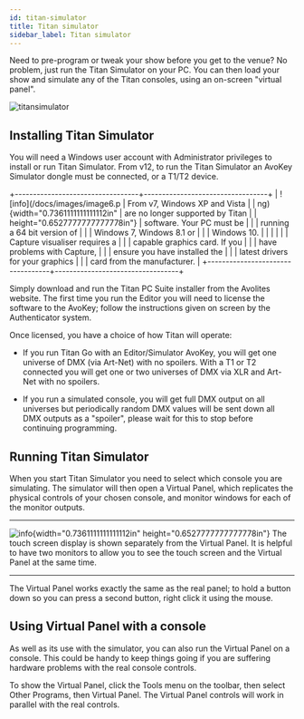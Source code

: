 ```yaml
---
id: titan-simulator 
title: Titan simulator
sidebar_label: Titan simulator
---
```


Need to pre-program or tweak your show before you get to the venue? No
problem, just run the Titan Simulator on your PC. You can then load your
show and simulate any of the Titan consoles, using an on-screen "virtual
panel".

![titansimulator](/docs/images/image101.jpeg)

Installing Titan Simulator
--------------------------

You will need a Windows user account with Administrator privileges to
install or run Titan Simulator. From v12, to run the Titan Simulator an
AvoKey Simulator dongle must be connected, or a T1/T2 device.

+----------------------------------+----------------------------------+
| ![info](/docs/images/image6.p     | From v7, Windows XP and Vista    |
| ng){width="0.7361111111111112in" | are no longer supported by Titan |
| height="0.6527777777777778in"}   | software. Your PC must be        |
|                                  | running a 64 bit version of      |
|                                  | Windows 7, Windows 8.1 or        |
|                                  | Windows 10.                      |
|                                  |                                  |
|                                  | Capture visualiser requires a    |
|                                  | capable graphics card. If you    |
|                                  | have problems with Capture,      |
|                                  | ensure you have installed the    |
|                                  | latest drivers for your graphics |
|                                  | card from the manufacturer.      |
+----------------------------------+----------------------------------+

Simply download and run the Titan PC Suite installer from the Avolites
website. The first time you run the Editor you will need to license the
software to the AvoKey; follow the instructions given on screen by the
Authenticator system.

Once licensed, you have a choice of how Titan will operate:

-   If you run Titan Go with an Editor/Simulator AvoKey, you will get
    one universe of DMX (via Art-Net) with no spoilers. With a T1 or T2
    connected you will get one or two universes of DMX via XLR and
    Art-Net with no spoilers.

-   If you run a simulated console, you will get full DMX output on all
    universes but periodically random DMX values will be sent down all
    DMX outputs as a "spoiler", please wait for this to stop before
    continuing programming.

Running Titan Simulator
-----------------------

When you start Titan Simulator you need to select which console you are
simulating. The simulator will then open a Virtual Panel, which
replicates the physical controls of your chosen console, and monitor
windows for each of the monitor outputs.

  --------------------------------------------------------------------------------------------- --------------------------------------------------------------------------------------------------------------------------------------------------------------------------------------
  ![info](/docs/images/image6.png){width="0.7361111111111112in" height="0.6527777777777778in"}   The touch screen display is shown separately from the Virtual Panel. It is helpful to have two monitors to allow you to see the touch screen and the Virtual Panel at the same time.
  --------------------------------------------------------------------------------------------- --------------------------------------------------------------------------------------------------------------------------------------------------------------------------------------

The Virtual Panel works exactly the same as the real panel; to hold a
button down so you can press a second button, right click it using the
mouse.

Using Virtual Panel with a console
----------------------------------

As well as its use with the simulator, you can also run the Virtual
Panel on a console. This could be handy to keep things going if you are
suffering hardware problems with the real console controls.

To show the Virtual Panel, click the Tools menu on the toolbar, then
select Other Programs, then Virtual Panel. The Virtual Panel controls
will work in parallel with the real controls.


